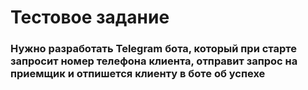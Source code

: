 # Тестовое задание

### Нужно разработать Telegram бота, который при старте запросит номер телефона клиента, отправит запрос на приемщик и отпишется клиенту в боте об успехе

